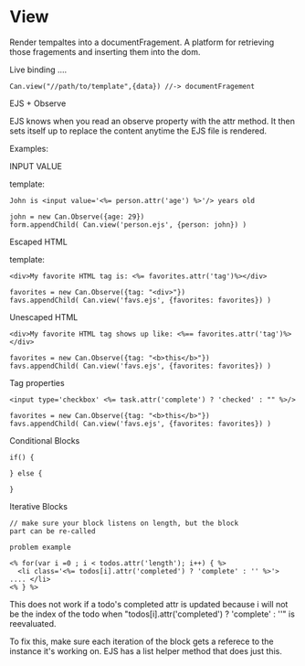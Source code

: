 # View

Render tempaltes into a documentFragement.  A platform for retrieving those fragements
and inserting them into the dom.

Live binding ....

    Can.view("//path/to/template",{data}) //-> documentFragement
    
EJS + Observe

EJS knows when you read an observe property with the attr method.  It then sets
itself up to replace the content anytime the EJS file is rendered.

Examples:

INPUT VALUE

template:

    John is <input value='<%= person.attr('age') %>'/> years old
    
    john = new Can.Observe({age: 29})
    form.appendChild( Can.view('person.ejs', {person: john}) )

Escaped HTML

template:

	<div>My favorite HTML tag is: <%= favorites.attr('tag')%></div>
    
    favorites = new Can.Observe({tag: "<div>"})
    favs.appendChild( Can.view('favs.ejs', {favorites: favorites}) )

Unescaped HTML

	<div>My favorite HTML tag shows up like: <%== favorites.attr('tag')%></div>
    
    favorites = new Can.Observe({tag: "<b>this</b>"})
    favs.appendChild( Can.view('favs.ejs', {favorites: favorites}) )

Tag properties

	<input type='checkbox' <%= task.attr('complete') ? 'checked' : "" %>/>
    
    favorites = new Can.Observe({tag: "<b>this</b>"})
    favs.appendChild( Can.view('favs.ejs', {favorites: favorites}) )

Conditional Blocks

	if() {
	
	} else {
	
	}


Iterative Blocks

	// make sure your block listens on length, but the block 
	part can be re-called

	problem example
	
	<% for(var i =0 ; i < todos.attr('length'); i++) { %>
	  <li class='<%= todos[i].attr('completed') ? 'complete' : '' %>'> .... </li>
	<% } %>
	
This does not work if a todo's completed attr is updated because i will not be the index
of the todo when "todos[i].attr('completed') ? 'complete' : ''" is reevaluated.

To fix this, make sure each iteration of the block gets a referece to the instance it's working on.
EJS has a list helper method that does just this.

